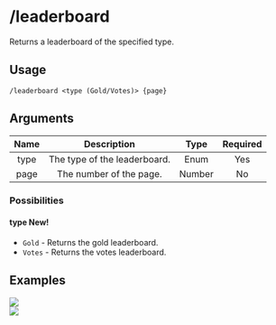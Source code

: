 # /leaderboard

Returns a leaderboard of the specified type.

## Usage

```
/leaderboard <type (Gold/Votes)> {page}
```

## Arguments

| Name | Description                  | Type   | Required |
| :--: | :--------------------------: | :----: | :------: |
| type | The type of the leaderboard. | Enum   | Yes      |
| page | The number of the page.      | Number | No       |

### Possibilities

<!-- tabs:start -->

#### **type <span class="tab-badge">New!</span>**

- `Gold` - Returns the gold leaderboard.
- `Votes` - Returns the votes leaderboard.

<!-- tabs:end -->

## Examples

<img src="https://user-images.githubusercontent.com/111157596/294728625-84ecb5bf-889e-4846-b6f2-64592b1d4513.png" class="rounded-corners">\
<img src="https://user-images.githubusercontent.com/111157596/294728631-b29b2404-be9f-4edf-b7e7-6deb22073203.png" class="rounded-corners">